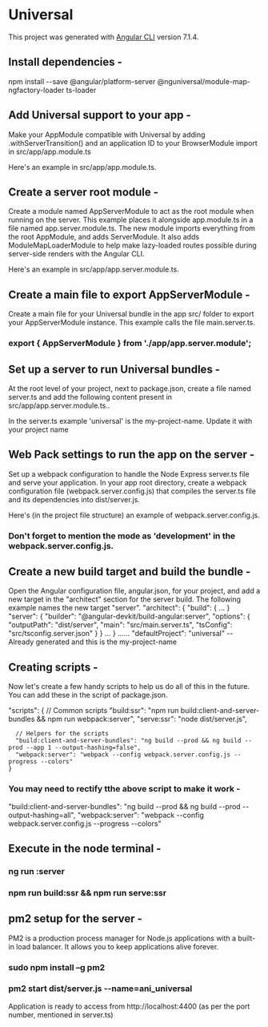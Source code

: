 # Universal

This project was generated with [Angular CLI](https://github.com/angular/angular-cli) version 7.1.4.

## Install dependencies -

npm install --save @angular/platform-server @nguniversal/module-map-ngfactory-loader ts-loader

## Add Universal support to your app -

Make your AppModule compatible with Universal by adding .withServerTransition() and an application ID to your BrowserModule import in src/app/app.module.ts

Here's an example in src/app/app.module.ts.

## Create a server root module -

Create a module named AppServerModule to act as the root module when running on the server. This example places it alongside app.module.ts in a file named app.server.module.ts. The new module imports everything from the root AppModule, and adds ServerModule. It also adds ModuleMapLoaderModule to help make lazy-loaded routes possible during server-side renders with the Angular CLI.

Here's an example in src/app/app.server.module.ts.

## Create a main file to export AppServerModule -

Create a main file for your Universal bundle in the app src/ folder to export your AppServerModule instance. This example calls the file main.server.ts.

### export { AppServerModule } from './app/app.server.module';

## Set up a server to run Universal bundles -

At the root level of your project, next to package.json, create a file named server.ts and add the following content present in src/app/app.server.module.ts..

In the server.ts example 'universal' is the my-project-name. Update it with your project name

## Web Pack settings to run the app on the server -

Set up a webpack configuration to handle the Node Express server.ts file and serve your application.
In your app root directory, create a webpack configuration file (webpack.server.config.js) that compiles the server.ts file and its dependencies into dist/server.js.

Here's (in the project file structure) an example of webpack.server.config.js.

### Don't forget to mention the mode as 'development' in the webpack.server.config.js.

## Create a new build target and build the bundle -

Open the Angular configuration file, angular.json, for your project, and add a new target in the "architect" section for the server build. The following example names the new target "server".
"architect": {
  "build": { ... }
    "server": {
          "builder": "@angular-devkit/build-angular:server",
          "options": {
            "outputPath": "dist/server",
            "main": "src/main.server.ts",
            "tsConfig": "src/tsconfig.server.json"
          }
    }
    ...
}
......
"defaultProject": "universal" -- Already generated and this is the my-project-name

## Creating scripts -

Now let's create a few handy scripts to help us do all of this in the future. You can add these in the script of package.json.

"scripts": {
      // Common scripts
      "build:ssr": "npm run build:client-and-server-bundles && npm run webpack:server",
      "serve:ssr": "node dist/server.js",

      // Helpers for the scripts
      "build:client-and-server-bundles": "ng build --prod && ng build --prod --app 1 --output-hashing=false",
      "webpack:server": "webpack --config webpack.server.config.js --progress --colors"
    }

### You may need to rectify tthe above script to make it work -
"build:client-and-server-bundles": "ng build --prod && ng build --prod --output-hashing=all",
    "webpack:server": "webpack --config webpack.server.config.js --progress --colors"

## Execute in the node terminal -

### ng run <my-project-name>:server

### npm run build:ssr && npm run serve:ssr


## pm2 setup for the server - 

PM2 is a production process manager for Node.js applications with a built-in load balancer. It allows you to keep applications alive forever.

### sudo npm install –g  pm2
### pm2 start dist/server.js --name=ani_universal

Application is ready to access from http://localhost:4400 (as per the port number, mentioned in server.ts)




